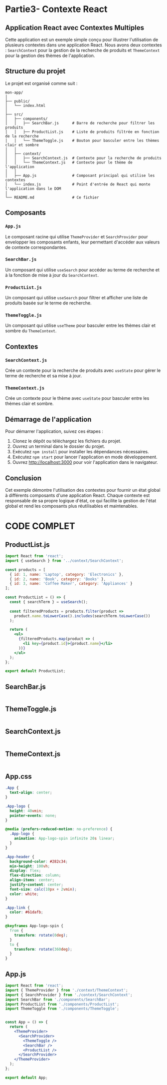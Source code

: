 # Partie3- Contexte React
## Application React avec Contextes Multiples

Cette application est un exemple simple conçu pour illustrer l'utilisation de plusieurs contextes dans une application React. Nous avons deux contextes : `SearchContext` pour la gestion de la recherche de produits et `ThemeContext` pour la gestion des thèmes de l'application.

## Structure du projet

Le projet est organisé comme suit :

```
mon-app/
│
├── public/
│   └── index.html
│
├── src/
│   ├── components/
│   │   ├── SearchBar.js      # Barre de recherche pour filtrer les produits
│   │   ├── ProductList.js    # Liste de produits filtrée en fonction de la recherche
│   │   └── ThemeToggle.js    # Bouton pour basculer entre les thèmes clair et sombre
│   │
│   ├── context/
│   │   ├── SearchContext.js  # Contexte pour la recherche de produits
│   │   └── ThemeContext.js   # Contexte pour le thème de l'application
│   │
│   ├── App.js                # Composant principal qui utilise les contextes
│   └── index.js              # Point d'entrée de React qui monte l'application dans le DOM
│
└── README.md                 # Ce fichier
```

## Composants

### `App.js`

Le composant racine qui utilise `ThemeProvider` et `SearchProvider` pour envelopper les composants enfants, leur permettant d'accéder aux valeurs de contexte correspondantes.

### `SearchBar.js`

Un composant qui utilise `useSearch` pour accéder au terme de recherche et à la fonction de mise à jour du `SearchContext`.

### `ProductList.js`

Un composant qui utilise `useSearch` pour filtrer et afficher une liste de produits basée sur le terme de recherche.

### `ThemeToggle.js`

Un composant qui utilise `useTheme` pour basculer entre les thèmes clair et sombre du `ThemeContext`.

## Contextes

### `SearchContext.js`

Crée un contexte pour la recherche de produits avec `useState` pour gérer le terme de recherche et sa mise à jour.

### `ThemeContext.js`

Crée un contexte pour le thème avec `useState` pour basculer entre les thèmes clair et sombre.

## Démarrage de l'application

Pour démarrer l'application, suivez ces étapes :

1. Clonez le dépôt ou téléchargez les fichiers du projet.
2. Ouvrez un terminal dans le dossier du projet.
3. Exécutez `npm install` pour installer les dépendances nécessaires.
4. Exécutez `npm start` pour lancer l'application en mode développement.
5. Ouvrez [http://localhost:3000](http://localhost:3000) pour voir l'application dans le navigateur.

## Conclusion

Cet exemple démontre l'utilisation des contextes pour fournir un état global à différents composants d'une application React. Chaque contexte est responsable de sa propre logique d'état, ce qui facilite la gestion de l'état global et rend les composants plus réutilisables et maintenables.

# CODE COMPLET

## ProductList.js
```jsx
import React from 'react';
import { useSearch } from '../context/SearchContext';

const products = [
  { id: 1, name: 'Laptop', category: 'Electronics' },
  { id: 2, name: 'Book', category: 'Books' },
  { id: 3, name: 'Coffee Maker', category: 'Appliances' }
];

const ProductList = () => {
  const { searchTerm } = useSearch();
  
  const filteredProducts = products.filter(product =>
    product.name.toLowerCase().includes(searchTerm.toLowerCase())
  );

  return (
    <ul>
      {filteredProducts.map(product => (
        <li key={product.id}>{product.name}</li>
      ))}
    </ul>
  );
};

export default ProductList;
```

## SearchBar.js
```jsx
```
## ThemeToggle.js
```jsx
```

## SearchContext.js
```jsx
```

## ThemeContext.js
```jsx
```
## App.css
```css
.App {
  text-align: center;
}

.App-logo {
  height: 40vmin;
  pointer-events: none;
}

@media (prefers-reduced-motion: no-preference) {
  .App-logo {
    animation: App-logo-spin infinite 20s linear;
  }
}

.App-header {
  background-color: #282c34;
  min-height: 100vh;
  display: flex;
  flex-direction: column;
  align-items: center;
  justify-content: center;
  font-size: calc(10px + 2vmin);
  color: white;
}

.App-link {
  color: #61dafb;
}

@keyframes App-logo-spin {
  from {
    transform: rotate(0deg);
  }
  to {
    transform: rotate(360deg);
  }
}

```

## App.js
```jsx
import React from 'react';
import { ThemeProvider } from './context/ThemeContext';
import { SearchProvider } from './context/SearchContext';
import SearchBar from './components/SearchBar';
import ProductList from './components/ProductList';
import ThemeToggle from './components/ThemeToggle';


const App = () => {
  return (
    <ThemeProvider>
      <SearchProvider>
        <ThemeToggle />
        <SearchBar />
        <ProductList />
      </SearchProvider>
    </ThemeProvider>
  );
};

export default App;

```



